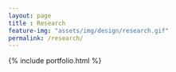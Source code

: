 ```yaml
--- 
layout: page
title : Research
feature-img: "assets/img/design/research.gif"
permalink: /research/
---
```


{% include portfolio.html %}